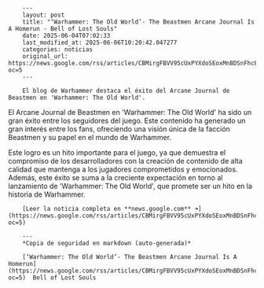         ---
        layout: post
        title: "‘Warhammer: The Old World’- The Beastmen Arcane Journal Is A Homerun - Bell of Lost Souls"
        date: 2025-06-04T07:02:33
        last_modified_at: 2025-06-06T10:20:42.047277
        categories: noticias
        original_url: https://news.google.com/rss/articles/CBMirgFBVV95cUxPYXdoSEoxMnBDSnFhcE9GZ2pLN250T2l2TW1iOUp2WF9tbE5DdHRHVFRSSl9WZmUtSEE4a09ZekRtdDNSc1NXR2R6YWN5T18tTXYydmF5OS1VUEQ3N1ltYW1WbVdrSUxXUmI0b0prYXY2R3B1Q3lnX0VTVHlpVENRMVA1MDVWb1owRTdoX255aS1UeU1KUGtfYi01bWIyTVpIaXdidk9aOEx2Zk5Lamc?oc=5
        ---

        El blog de Warhammer destaca el éxito del Arcane Journal de Beastmen en 'Warhammer: The Old World'.

El Arcane Journal de Beastmen en 'Warhammer: The Old World' ha sido un gran éxito entre los seguidores del juego. Este contenido ha generado un gran interés entre los fans, ofreciendo una visión única de la facción Beastmen y su papel en el mundo de Warhammer.

Este logro es un hito importante para el juego, ya que demuestra el compromiso de los desarrolladores con la creación de contenido de alta calidad que mantenga a los jugadores comprometidos y emocionados. Además, este éxito se suma a la creciente expectación en torno al lanzamiento de 'Warhammer: The Old World', que promete ser un hito en la historia de Warhammer.

        [Leer la noticia completa en **news.google.com** ➜](https://news.google.com/rss/articles/CBMirgFBVV95cUxPYXdoSEoxMnBDSnFhcE9GZ2pLN250T2l2TW1iOUp2WF9tbE5DdHRHVFRSSl9WZmUtSEE4a09ZekRtdDNSc1NXR2R6YWN5T18tTXYydmF5OS1VUEQ3N1ltYW1WbVdrSUxXUmI0b0prYXY2R3B1Q3lnX0VTVHlpVENRMVA1MDVWb1owRTdoX255aS1UeU1KUGtfYi01bWIyTVpIaXdidk9aOEx2Zk5Lamc?oc=5)

        ---
        *Copia de seguridad en markdown (auto-generada)*

        [‘Warhammer: The Old World’- The Beastmen Arcane Journal Is A Homerun](https://news.google.com/rss/articles/CBMirgFBVV95cUxPYXdoSEoxMnBDSnFhcE9GZ2pLN250T2l2TW1iOUp2WF9tbE5DdHRHVFRSSl9WZmUtSEE4a09ZekRtdDNSc1NXR2R6YWN5T18tTXYydmF5OS1VUEQ3N1ltYW1WbVdrSUxXUmI0b0prYXY2R3B1Q3lnX0VTVHlpVENRMVA1MDVWb1owRTdoX255aS1UeU1KUGtfYi01bWIyTVpIaXdidk9aOEx2Zk5Lamc?oc=5)  Bell of Lost Souls
